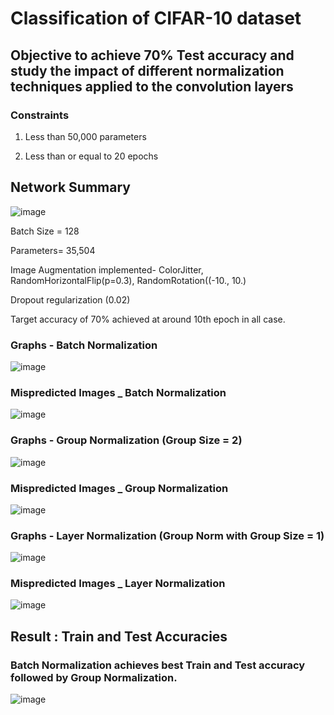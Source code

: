 # Classification of CIFAR-10 dataset

## Objective to achieve 70% Test accuracy and study the impact of different normalization techniques applied to the convolution layers

### Constraints

1. Less than 50,000 parameters

2. Less than or equal to 20 epochs

## Network Summary   

![image](https://github.com/RashiTech/ERA-V1/assets/90626052/eb832c2e-e7c3-4021-a24c-e4baa8fd3e84)

Batch Size = 128

Parameters= 35,504

Image Augmentation implemented- ColorJitter, RandomHorizontalFlip(p=0.3), RandomRotation((-10., 10.)

Dropout regularization (0.02)

Target accuracy of 70% achieved at around 10th epoch in all case.

### Graphs - Batch Normalization

![image](https://github.com/RashiTech/ERA-V1/assets/90626052/439b8c20-00fc-4a2f-9186-2f37e182a4f2)

### Mispredicted Images _ Batch Normalization

![image](https://github.com/RashiTech/ERA-V1/assets/90626052/c8e8aae3-8ece-44ee-bb91-b60c1a2c5818)

### Graphs - Group Normalization (Group Size = 2)

![image](https://github.com/RashiTech/ERA-V1/assets/90626052/63bf54d2-172e-4062-833f-da3fe5560372)

### Mispredicted Images _ Group Normalization

![image](https://github.com/RashiTech/ERA-V1/assets/90626052/189b9ed6-c28f-48b0-b70e-6003c36b75af)

### Graphs - Layer Normalization (Group Norm with Group Size = 1)

![image](https://github.com/RashiTech/ERA-V1/assets/90626052/a57c46fc-c56b-4d14-8748-8bdc503c1051)

### Mispredicted Images _ Layer Normalization

![image](https://github.com/RashiTech/ERA-V1/assets/90626052/969adb92-833a-4838-a740-d32d160f7fd7)

## Result : Train and Test Accuracies 

### Batch Normalization achieves best Train and Test accuracy followed by Group Normalization.

![image](https://github.com/RashiTech/ERA-V1/assets/90626052/57399723-a431-4e6b-9034-d05371219684)
